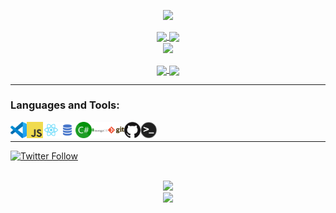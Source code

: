 <p align="center">
  <img src="https://readme-typing-svg.herokuapp.com/?lines=Hello+World;I+am+Çağatay+Uncu;I+Love+OpenSource&font=Fira%20Code&center=true&width=440&height=45&color=0f67b7&vCenter=true&size=30">
</p>


<div align="center">
  <div align="center">
<a href="https://github.com/cagatayuncu/github-profile-views-counter">
    <img align="center" src="https://komarev.com/ghpvc/?username=cagatayuncu&color=0f67b7">
</a>
<a href="https://github.com/cagatayuncu?tab=followers">
    <img align="center"  src="https://img.shields.io/github/followers/cagatayuncu?style=flat-square&color=0f67b7">
</a>
  </div>

<div>
<img align="center" src="https://github-readme-stats.vercel.app/api?username=cagatayuncu&show_icons=true&theme=algolia" />
</div>
  <br />
<a href="https://git.io/streak-stats">
  <img align="center" src="https://github-readme-streak-stats.herokuapp.com?user=cagatayuncu&theme=algolia&date_format=j%20M%5B%20Y%5D" />
</a>

<a href="https://github.com/anuraghazra/github-readme-stats">
  <img align="center" src="https://github-readme-stats.vercel.app/api/top-langs/?username=cagatayuncu&layout=compact&theme=algolia" />
</a>
</div>

<hr />

### Languages and Tools:

<img align="left" alt="Visual Studio Code" width="26px" src="https://raw.githubusercontent.com/github/explore/80688e429a7d4ef2fca1e82350fe8e3517d3494d/topics/visual-studio-code/visual-studio-code.png" />
<img align="left" alt="JavaScript" width="26px" src="https://raw.githubusercontent.com/github/explore/80688e429a7d4ef2fca1e82350fe8e3517d3494d/topics/javascript/javascript.png" />
<img align="left" alt="React" width="26px" src="https://raw.githubusercontent.com/github/explore/80688e429a7d4ef2fca1e82350fe8e3517d3494d/topics/react/react.png" />
<img align="left" alt="SQL" width="26px" src="https://raw.githubusercontent.com/github/explore/80688e429a7d4ef2fca1e82350fe8e3517d3494d/topics/sql/sql.png" />
<img align="left" alt="MySQL" width="26px" src="https://raw.githubusercontent.com/github/explore/80688e429a7d4ef2fca1e82350fe8e3517d3494d/topics/csharp/csharp.png" />
<img align="left" alt="MongoDB" width="26px" src="https://raw.githubusercontent.com/github/explore/80688e429a7d4ef2fca1e82350fe8e3517d3494d/topics/mongodb/mongodb.png" />
<img align="left" alt="Git" width="26px" src="https://raw.githubusercontent.com/github/explore/80688e429a7d4ef2fca1e82350fe8e3517d3494d/topics/git/git.png" />
<img align="left" alt="GitHub" width="26px" src="https://raw.githubusercontent.com/github/explore/78df643247d429f6cc873026c0622819ad797942/topics/github/github.png" />
<img align="left" alt="Terminal" width="26px" src="https://raw.githubusercontent.com/github/explore/80688e429a7d4ef2fca1e82350fe8e3517d3494d/topics/terminal/terminal.png" />
<br />
<hr />

[![Twitter Follow](https://img.shields.io/twitter/follow/cagatayuncuu?color=1DA1F2&logo=twitter&style=for-the-badge)](https://twitter.com/intent/follow?original_referer=https%3A%2F%2Fgithub.com%2Fcagatayuncuu&screen_name=cagatayuncuu)

<br />
<div  align="center"> <img src="https://activity-graph.herokuapp.com/graph?username=cagatayuncu&theme=xcode" /></div>
<div  align="center"> <img src="https://github.com/cagatayuncu/cagatayuncu/blob/output/github-contribution-grid-snake.gif" /></div>
